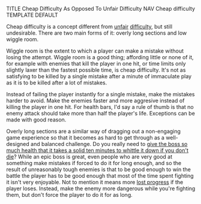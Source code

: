 TITLE Cheap Difficulty As Opposed To Unfair Difficulty
NAV Cheap difficulty
TEMPLATE DEFAULT

Cheap difficulty is a concept different from [unfair](trial_and_error) [difficulty](punishment), but still undesirable. There are two main forms of it: overly long sections and low wiggle room.

Wiggle room is the extent to which a player can make a mistake without losing the attempt. Wiggle room is a good thing; affording little or none of it, for example with enemies that kill the player in one hit, or time limits only slightly laxer than the fastest possible time, is cheap difficulty. It's not as satisfying to be killed by a single mistake after a minute of immaculate play as it is to be killed after a lot of mistakes.

Instead of failing the player instantly for a single mistake, make the mistakes harder to avoid. Make the enemies faster and more aggresive instead of killing the player in one hit. For health bars, I'd say a rule of thumb is that no enemy attack should take more than half the player's life. Exceptions can be made with good reason.

Overly long sections are a similar way of dragging out a non-engaging game experience so that it becomes as hard to get through as a well-designed and balanced challenge. Do you really need to [give the boss so much health that it takes a solid ten minutes to whittle it down if you don't die](ff13_interactive)? While an epic boss is great, even people who are very good at something make mistakes if forced to do it for long enough, and so the result of unreasonably tough enemies is that to be good enough to win the battle the player has to be good enough that most of the time spent fighting it isn't very enjoyable. Not to mention it means more [lost progress](saving) if the player loses. Instead, make the enemy more dangerous while you're fighting them, but don't force the player to do it for as long.
